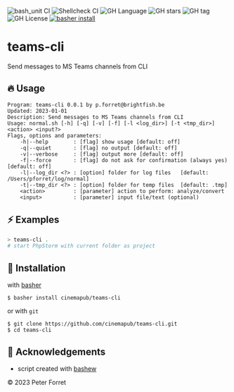 ![bash_unit CI](https://github.com/cinemapub/teams-cli/workflows/bash_unit%20CI/badge.svg)
![Shellcheck CI](https://github.com/cinemapub/teams-cli/workflows/Shellcheck%20CI/badge.svg)
![GH Language](https://img.shields.io/github/languages/top/cinemapub/teams-cli)
![GH stars](https://img.shields.io/github/stars/cinemapub/teams-cli)
![GH tag](https://img.shields.io/github/v/tag/cinemapub/teams-cli)
![GH License](https://img.shields.io/github/license/cinemapub/teams-cli)
[![basher install](https://img.shields.io/badge/basher-install-white?logo=gnu-bash&style=flat)](https://www.basher.it/package/)

# teams-cli

Send messages to MS Teams channels from CLI

## 🔥 Usage

```
Program: teams-cli 0.0.1 by p.forret@brightfish.be
Updated: 2023-01-01
Description: Send messages to MS Teams channels from CLI
Usage: normal.sh [-h] [-q] [-v] [-f] [-l <log_dir>] [-t <tmp_dir>] <action> <input?>
Flags, options and parameters:
    -h|--help        : [flag] show usage [default: off]
    -q|--quiet       : [flag] no output [default: off]
    -v|--verbose     : [flag] output more [default: off]
    -f|--force       : [flag] do not ask for confirmation (always yes) [default: off]
    -l|--log_dir <?> : [option] folder for log files   [default: /Users/pforret/log/normal]
    -t|--tmp_dir <?> : [option] folder for temp files  [default: .tmp]
    <action>         : [parameter] action to perform: analyze/convert
    <input>          : [parameter] input file/text (optional)
```

## ⚡️ Examples

```bash
> teams-cli .
# start PhpStorm with current folder as project
```

## 🚀 Installation

with [basher](https://github.com/basherpm/basher)

	$ basher install cinemapub/teams-cli

or with `git`

	$ git clone https://github.com/cinemapub/teams-cli.git
	$ cd teams-cli

## 📝 Acknowledgements

* script created with [bashew](https://github.com/pforret/bashew)

&copy; 2023 Peter Forret
